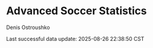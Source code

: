 # Advanced Soccer Statistics
Denis Ostroushko

<!-- gfm -->

Last successful data update: 2025-08-26 22:38:50 CST
